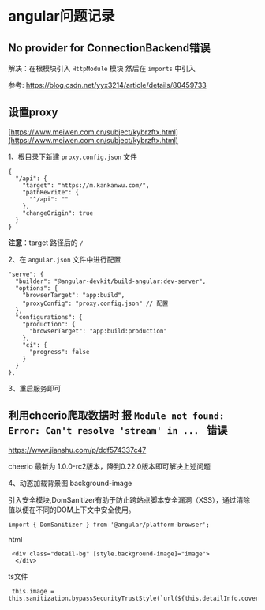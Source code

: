# angular问题记录

## No provider for ConnectionBackend错误

解决：在根模块引入 `HttpModule` 模块 然后在 `imports` 中引入

参考: https://blog.csdn.net/yyx3214/article/details/80459733

## 设置proxy

[https://www.meiwen.com.cn/subject/kybrzftx.html](https://www.meiwen.com.cn/subject/kybrzftx.html)

1、根目录下新建 `proxy.config.json` 文件

```code
{
  "/api": {
    "target": "https://m.kankanwu.com/",
    "pathRewrite": {
      "^/api": ""
    },
    "changeOrigin": true
  }
}
```

**注意**：target 路径后的 `/`

2、在 `angular.json` 文件中进行配置

```code
"serve": {
  "builder": "@angular-devkit/build-angular:dev-server",
  "options": {
    "browserTarget": "app:build",
    "proxyConfig": "proxy.config.json" // 配置
  },
  "configurations": {
    "production": {
      "browserTarget": "app:build:production"
    },
    "ci": {
      "progress": false
    }
  }
},
```

3、重启服务即可

## 利用cheerio爬取数据时 报 `Module not found: Error: Can't resolve 'stream' in ... ` 错误

https://www.jianshu.com/p/ddf574337c47

cheerio 最新为 1.0.0-rc2版本，降到0.22.0版本即可解决上述问题

4、动态加载背景图 background-image

引入安全模块,DomSanitizer有助于防止跨站点脚本安全漏洞（XSS），通过清除值以便在不同的DOM上下文中安全使用。

```code
import { DomSanitizer } from '@angular/platform-browser';
```

html

```code
 <div class="detail-bg" [style.background-image]="image">
  </div>
```

ts文件

```code
 this.image = this.sanitization.bypassSecurityTrustStyle(`url(${this.detailInfo.cover})`)
```
